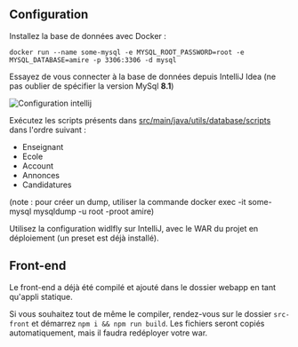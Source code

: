 ## Configuration

Installez la base de données avec Docker : 
```console
docker run --name some-mysql -e MYSQL_ROOT_PASSWORD=root -e MYSQL_DATABASE=amire -p 3306:3306 -d mysql
```

Essayez de vous connecter à la base de données depuis IntelliJ Idea (ne pas oublier de spécifier la version MySql **8.1**)

![Configuration intellij](https://media.discordapp.net/attachments/1156837072552861738/1172505777131495424/image.png?ex=65609019&is=654e1b19&hm=bc3a06d8a9a12c69fdf3375c42adec546d63c7533fd0ee3d191ac00bfb0b2898&=&width=775&height=670)

Exécutez les scripts présents dans [src/main/java/utils/database/scripts](src/main/java/utils/database/scripts) dans l'ordre suivant :
- Enseignant
- Ecole
- Account
- Annonces
- Candidatures

(note : pour créer un dump, utiliser la commande docker exec -it some-mysql mysqldump -u root -proot amire)

Utilisez la configuration widlfly sur IntelliJ, avec le WAR du projet en déploiement (un preset est déjà installé).


## Front-end

Le front-end a déjà été compilé et ajouté dans le dossier webapp en tant qu'appli statique.

Si vous souhaitez tout de même le compiler, rendez-vous sur le dossier `src-front` et démarrez `npm i && npm run build`. Les fichiers seront copiés automatiquement, mais il faudra redéployer votre war.


